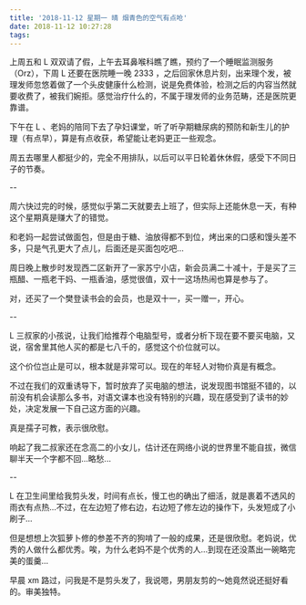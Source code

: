 ```yaml
---
title: '2018-11-12 星期一 晴 烟青色的空气有点呛'
date: 2018-11-12 10:27:28
tags:
---
```


上周五和 L 双双请了假，上午去耳鼻喉科瞧了瞧，预约了一个睡眠监测服务（Orz），下周 L 还要在医院睡一晚 2333 ，之后回家休息片刻，出来理个发，被理发师忽悠着做了一个头皮健康什么检测，说是免费体验，检测之后的内容当然就要收费了，被我们婉拒。感觉治疗什么的，不属于理发师的业务范畴，还是医院更靠谱。

下午在 L 、老妈的陪同下去了孕妇课堂，听了听孕期糖尿病的预防和新生儿的护理（有点早），算是有点收获，希望能让老妈更正一些观念。

周五去哪里人都挺少的，完全不用排队，以后可以平日轮着休休假，感受下不同日子的节奏。

--

周六快过完的时候，感觉似乎第二天就要去上班了，但实际上还能休息一天，有种这个星期真是赚大了的错觉。

和老妈一起尝试做面包，但是由于糖、油放得都不到位，烤出来的口感和馒头差不多，只是气孔更大了点儿，后面还是买面包吃吧...

周日晚上散步时发现西二区新开了一家苏宁小店，新会员满二十减十，于是买了三瓶醋、一瓶老干妈、一瓶香油，感觉很值，双十一这场热闹也算是参与了。

对，还买了一个樊登读书会的会员，也是双十一，买一赠一，开心。

--

L 三叔家的小孩说，让我们给推荐个电脑型号，或者分析下现在要不要买电脑，又说，宿舍里其他人买的都是七八千的，感觉这个价位就可以。

这个价位岂止是可以，根本就是非常可以。现在的年轻人对物价真是有概念。

不过在我们的双重诱导下，暂时放弃了买电脑的想法，说发现图书馆挺不错的，以前没有机会读那么多书，对语文课本也没有特别的兴趣，现在感受到了读书的妙处，决定发展一下自己这方面的兴趣。

真是孺子可教，表示很欣慰。

响起了我二叔家还在念高二的小女儿，估计还在网络小说的世界里不能自拔，微信聊半天一个字都不回...略愁...

--

L 在卫生间里给我剪头发，时间有点长，慢工也的确出了细活，就是裹着不透风的雨衣有点热...不过，在左边短了修右边，右边短了修左边的操作下，头发短成了小刷子...

但是想想上次狐萝卜修的参差不齐的狗啃了一般的成果，还是很欣慰。老妈说，优秀的人做什么都优秀。唉，为什么老妈不是个优秀的人...到现在还没蒸出一碗略完美的蛋羹...

早晨 xm 路过，问我是不是剪头发了，我说嗯，男朋友剪的～她竟然说还挺好看的。审美独特。


